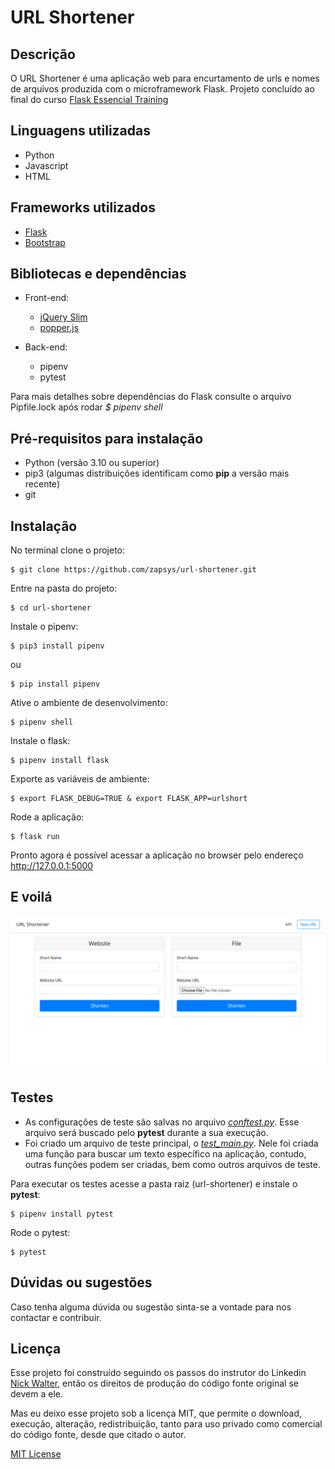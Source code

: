 # URL Shortener
## Descrição
O URL Shortener é uma aplicação web para encurtamento de urls e nomes de arquivos produzida com o microframework Flask. Projeto concluído ao final do curso [Flask Essencial Training](https://www.linkedin.com/learning/flask-essential-training/web-development-with-flask)

## Linguagens utilizadas
- Python
- Javascript
- HTML

## Frameworks utilizados
- [Flask](https://flask.palletsprojects.com)
- [Bootstrap](https://getbootstrap.com/docs/4.3/getting-started/introduction/)

## Bibliotecas e dependências
- Front-end:
    - [jQuery Slim](https://jquery.com)
    - [popper.js](https://popper.js.org)

- Back-end:
    - pipenv
    - pytest

Para mais detalhes sobre dependências do Flask consulte o arquivo Pipfile.lock após rodar *$ pipenv shell* 

## Pré-requisitos para instalação
- Python (versão 3.10 ou superior)
- pip3   (algumas distribuições identificam como **pip** a versão mais recente)
- git

## Instalação
No terminal clone o projeto:
```
$ git clone https://github.com/zapsys/url-shortener.git
```
Entre na pasta do projeto:
```
$ cd url-shortener
```
Instale o pipenv:
```
$ pip3 install pipenv 
```
ou
```
$ pip install pipenv 
```
Ative o ambiente de desenvolvimento:
```
$ pipenv shell
```
Instale o flask:
```
$ pipenv install flask
```
Exporte as variáveis de ambiente:
```
$ export FLASK_DEBUG=TRUE & export FLASK_APP=urlshort
```
Rode a aplicação:
```
$ flask run
```
Pronto agora é possível acessar a aplicação no browser pelo endereço http://127.0.0.1:5000 

## E voilá
![URL SHORTENER](url-shortener.png)

## Testes
- As configurações de teste são salvas no arquivo [*conftest.py*](conftest.py). Esse arquivo será buscado pelo **pytest** durante a sua execução.
- Foi criado um arquivo de teste principal, o [*test_main.py*](test_main.py). Nele foi criada uma função para buscar um texto específico na aplicação, contudo, outras funções podem ser criadas, bem como outros arquivos de teste.

Para executar os testes acesse a pasta raiz (url-shortener) e instale o **pytest**:
```
$ pipenv install pytest
```
Rode o pytest:
```
$ pytest
```

## Dúvidas ou sugestões
Caso tenha alguma dúvida ou sugestão sinta-se a vontade para nos contactar e contribuir.

## Licença
Esse projeto foi construído seguindo os passos do instrutor do Linkedin [Nick Walter](https://linkedin.com/in/nick-walter), então os direitos de produção do código fonte original se devem a ele.

Mas eu deixo esse projeto sob a licença MIT, que permite o download, execução, alteração, redistribuição, tanto para uso privado como comercial do código fonte, desde que citado o autor. 

[MIT License](LICENSE.md)


